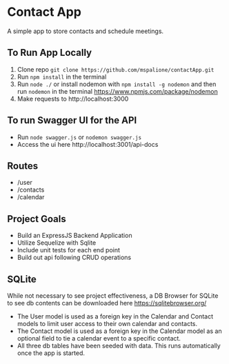 # Contact App 
A simple app to store contacts and schedule meetings.

## To Run App Locally
1. Clone repo `git clone https://github.com/mspalione/contactApp.git`
2. Run `npm install` in the terminal
3. Run `node ./` or install nodemon with `npm install -g nodemon` and then run `nodemon` in the terminal 
https://www.npmjs.com/package/nodemon
4. Make requests to http://localhost:3000

## To run Swagger UI for the API
- Run `node swagger.js` or `nodemon swagger.js`
- Access the ui here http://localhost:3001/api-docs

## Routes
- /user
- /contacts
- /calendar

## Project Goals
- Build an ExpressJS Backend Application
- Utilize Sequelize with Sqlite 
- Include unit tests for each end point
- Build out api following CRUD operations

## SQLite
While not necessary to see project effectiveness, a DB Browser for SQLite to see db contents can be downloaded here https://sqlitebrowser.org/

- The User model is used as a foreign key in the Calendar and Contact models to limit user access to their own calendar and contacts. 
- The Contact model is used as a foreign key in the Calendar model as an optional field to tie a calendar event to a specific contact.
- All three db tables have been seeded with data. This runs automatically once the app is started.


